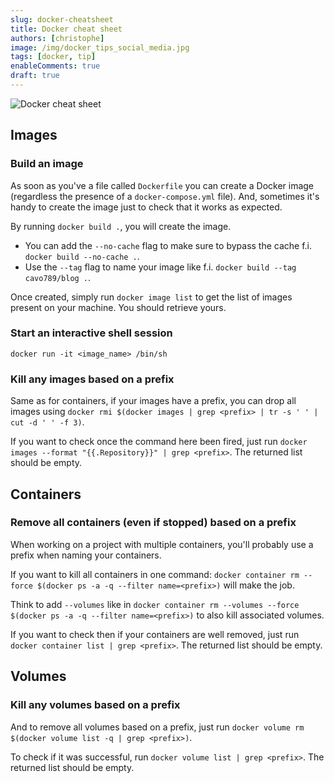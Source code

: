 ```yaml
---
slug: docker-cheatsheet
title: Docker cheat sheet
authors: [christophe]
image: /img/docker_tips_social_media.jpg
tags: [docker, tip]
enableComments: true
draft: true
---
```

![Docker cheat sheet](/img/docker_tips_banner.jpg)

## Images

### Build an image

As soon as you've a file called `Dockerfile` you can create a Docker image (regardless the presence of a `docker-compose.yml` file). And, sometimes it's handy to create the image just to check that it works as expected.

By running `docker build .`, you will create the image. 

* You can add the `--no-cache` flag to make sure to bypass the cache f.i. `docker build --no-cache .`.
* Use the `--tag` flag to name your image like f.i. `docker build --tag cavo789/blog .`.

Once created, simply run `docker image list` to get the list of images present on your machine. You should retrieve yours.

### Start an interactive shell session

`docker run -it <image_name> /bin/sh`

### Kill any images based on a prefix 

Same as for containers, if your images have a prefix, you can drop all images using `docker rmi $(docker images | grep <prefix> | tr -s ' ' | cut -d ' ' -f 3)`.

If you want to check once the command here been fired, just run `docker images --format "{{.Repository}}" | grep <prefix>`. The returned list should be empty.

## Containers

### Remove all containers (even if stopped) based on a prefix

When working on a project with multiple containers, you'll probably use a prefix when naming your containers.

If you want to kill all containers in one command: `docker container rm --force $(docker ps -a -q --filter name=<prefix>)` will make the job.

Think to add `--volumes` like in `docker container rm --volumes --force $(docker ps -a -q --filter name=<prefix>)` to also kill associated volumes.

If you want to check then if your containers are well removed, just run `docker container list | grep <prefix>`. The returned list should be empty.

## Volumes

### Kill any volumes based on a prefix

And to remove all volumes based on a prefix, just run `docker volume rm $(docker volume list -q | grep <prefix>)`.

To check if it was successful, run `docker volume list | grep <prefix>`. The returned list should be empty.

